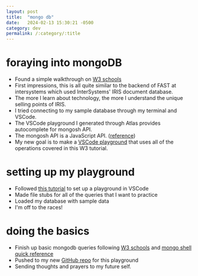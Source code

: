 ```yaml
---
layout: post
title:  "mongo db"
date:   2024-02-13 15:30:21 -0500
category: dev
permalink: /:category/:title
---
```


# foraying into mongoDB

* Found a simple walkthrough on [W3 schools](https://www.w3schools.com/mongodb/index.php)
* First impressions, this is all quite similar to the backend of FAST at intersystems which used InterSystems' IRIS document database.
* The more I learn about technology, the more I understand the unique selling points of IRIS.
* I tried connecting to my sample database through my terminal and VSCode.
* The VSCode playground I generated through Atlas provides autocomplete for mongosh API.
* The mongosh API is a JavaScript API. ([reference](https://www.mongodb.com/docs/v3.4/reference/mongo-shell/))
* My new goal is to make a [VSCode playground](https://github.com/lyliali/mongodb-playground) that uses all of the operations covered in this W3 tutorial.

# setting up my playground

* Followed [this tutorial](https://www.mongodb.com/docs/mongodb-vscode/playgrounds/) to set up a playground in VSCode
* Made file stubs for all of the queries that I want to practice
* Loaded my database with sample data
* I'm off to the races!

# doing the basics

* Finish up basic mongodb queries following [W3 schools](https://www.w3schools.com/mongodb/index.php) and [mongo shell quick reference](https://www.mongodb.com/docs/v3.4/reference/mongo-shell/)
* Pushed to my new [GitHub repo](https://github.com/lyliali/mongodb-playground) for this playground
* Sending thoughts and prayers to my future self.